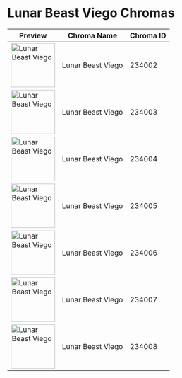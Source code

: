 # Lunar Beast Viego Chromas

| Preview | Chroma Name | Chroma ID |
|---|---|---|
| <img src='https://raw.communitydragon.org/latest/plugins/rcp-be-lol-game-data/global/default/v1/champion-chroma-images/234/234002.png' alt='Lunar Beast Viego' width='100'> | Lunar Beast Viego | 234002 |
| <img src='https://raw.communitydragon.org/latest/plugins/rcp-be-lol-game-data/global/default/v1/champion-chroma-images/234/234003.png' alt='Lunar Beast Viego' width='100'> | Lunar Beast Viego | 234003 |
| <img src='https://raw.communitydragon.org/latest/plugins/rcp-be-lol-game-data/global/default/v1/champion-chroma-images/234/234004.png' alt='Lunar Beast Viego' width='100'> | Lunar Beast Viego | 234004 |
| <img src='https://raw.communitydragon.org/latest/plugins/rcp-be-lol-game-data/global/default/v1/champion-chroma-images/234/234005.png' alt='Lunar Beast Viego' width='100'> | Lunar Beast Viego | 234005 |
| <img src='https://raw.communitydragon.org/latest/plugins/rcp-be-lol-game-data/global/default/v1/champion-chroma-images/234/234006.png' alt='Lunar Beast Viego' width='100'> | Lunar Beast Viego | 234006 |
| <img src='https://raw.communitydragon.org/latest/plugins/rcp-be-lol-game-data/global/default/v1/champion-chroma-images/234/234007.png' alt='Lunar Beast Viego' width='100'> | Lunar Beast Viego | 234007 |
| <img src='https://raw.communitydragon.org/latest/plugins/rcp-be-lol-game-data/global/default/v1/champion-chroma-images/234/234008.png' alt='Lunar Beast Viego' width='100'> | Lunar Beast Viego | 234008 |
